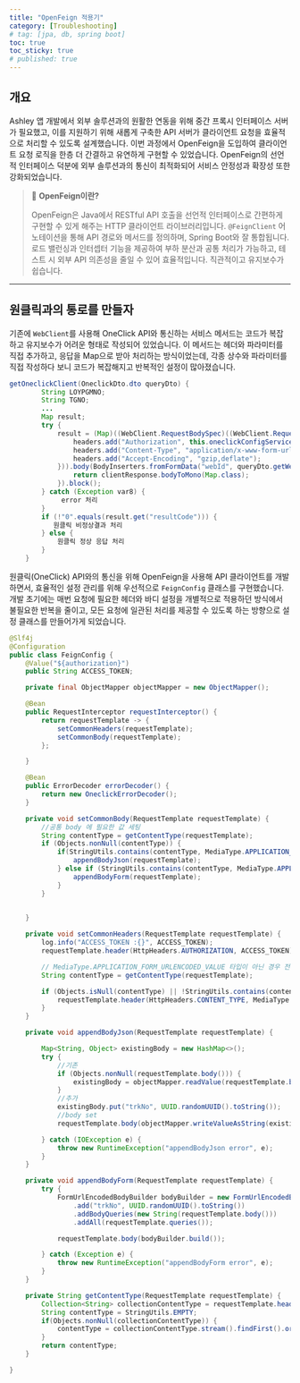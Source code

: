 ```yaml
---
title: "OpenFeign 적용기"
category: [Troubleshooting]
# tag: [jpa, db, spring boot]
toc: true
toc_sticky: true
# published: true
---
```


## 개요

Ashley 앱 개발에서 외부 솔루션과의 원활한 연동을 위해 중간 프록시 인터페이스 서버가 필요했고, 이를 지원하기 위해 새롭게 구축한 API 서버가 클라이언트 요청을 효율적으로 처리할 수 있도록 설계했습니다. 이번 과정에서 OpenFeign을 도입하여 클라이언트 요청 로직을 한층 더 간결하고 유연하게 구현할 수 있었습니다. OpenFeign의 선언적 인터페이스 덕분에 외부 솔루션과의 통신이 최적화되어 서비스 안정성과 확장성 또한 강화되었습니다.

>📌 **OpenFeign이란?**
>
>OpenFeign은 Java에서 RESTful API 호출을 선언적 인터페이스로 간편하게 구현할 수 있게 해주는 HTTP 클라이언트 라이브러리입니다. `@FeignClient` 어노테이션을 통해 API 경로와 메서드를 정의하며, Spring Boot와 잘 통합됩니다. 로드 밸런싱과 인터셉터 기능을 제공하여 부하 분산과 공통 처리가 가능하고, 테스트 시 외부 API 의존성을 줄일 수 있어 효율적입니다. 직관적이고 유지보수가 쉽습니다.
>

---

## 원클릭과의 통로를 만들자

기존에 `WebClient`를 사용해 OneClick API와 통신하는 서비스 메서드는 코드가 복잡하고 유지보수가 어려운 형태로 작성되어 있었습니다.  이 메서드는 헤더와 파라미터를 직접 추가하고, 응답을 Map으로 받아 처리하는 방식이었는데, 각종 상수와 파라미터를 직접 작성하다 보니 코드가 복잡해지고 반복적인 설정이 많아졌습니다.

```java
getOneclickClient(OneclickDto.dto queryDto) {
        String LOYPGMNO;
        String TGNO;
        ...
        Map result;
        try {
            result = (Map)((WebClient.RequestBodySpec)((WebClient.RequestBodySpec)this.webClient.post().uri(this.ONECLICK_API_DOMAIN + "apiURL", new Object[0])).headers((headers) -> {
                headers.add("Authorization", this.oneclickConfigService.getAuthorization());
                headers.add("Content-Type", "application/x-www-form-urlencoded");
                headers.add("Accept-Encoding", "gzip,deflate");
            })).body(BodyInserters.fromFormData("webId", queryDto.getWebId()).with("startDate", queryDto.getStartDate()).with("endDate", queryDto.getEndDate()).with("page", String.valueOf(queryDto.getPage())).with("pageSize", String.valueOf(queryDto.getSize())).with("trackingNo", UUID.randomUUID().toString()).with("loyPgmNo", LOYPGMNO).with("tgNo", TGNO).with("qryCoCd", QRYCOCD).with("branchCode", BRANCHCODE)).exchangeToMono((clientResponse) -> {
                return clientResponse.bodyToMono(Map.class);
            }).block();
        } catch (Exception var8) {
             error 처리
        }
        if (!"0".equals(result.get("resultCode"))) {
           원클릭 비정상결과 처리
        } else {
	        원클릭 정상 응답 처리
        }
    }
```

원클릭(OneClick) API와의 통신을 위해 OpenFeign을 사용해 API 클라이언트를 개발하면서, 효율적인 설정 관리를 위해 우선적으로 `FeignConfig` 클래스를 구현했습니다. 개발 초기에는 매번 요청에 필요한 헤더와 바디 설정을 개별적으로 적용하던 방식에서 불필요한 반복을 줄이고, 모든 요청에 일관된 처리를 제공할 수 있도록 하는 방향으로 설정 클래스를 만들어가게 되었습니다.

```java
@Slf4j
@Configuration
public class FeignConfig {
    @Value("${authorization}")
    public String ACCESS_TOKEN;

    private final ObjectMapper objectMapper = new ObjectMapper();

    @Bean
    public RequestInterceptor requestInterceptor() {
        return requestTemplate -> {
            setCommonHeaders(requestTemplate);
            setCommonBody(requestTemplate);
        };

    }

    @Bean
    public ErrorDecoder errorDecoder() {
        return new OneclickErrorDecoder();
    }

    private void setCommonBody(RequestTemplate requestTemplate) {
        //공통 body 에 필요한 값 세팅
        String contentType = getContentType(requestTemplate);
        if (Objects.nonNull(contentType)) {
            if(StringUtils.contains(contentType, MediaType.APPLICATION_JSON_VALUE)) {
                appendBodyJson(requestTemplate);
            } else if (StringUtils.contains(contentType, MediaType.APPLICATION_FORM_URLENCODED_VALUE)) {
                appendBodyForm(requestTemplate);
            }
        }
            

    }

    private void setCommonHeaders(RequestTemplate requestTemplate) {
        log.info("ACCESS_TOKEN :{}", ACCESS_TOKEN);
        requestTemplate.header(HttpHeaders.AUTHORIZATION, ACCESS_TOKEN);

        // MediaType.APPLICATION_FORM_URLENCODED_VALUE 타입이 아닌 경우 전부 MediaType.APPLICATION_JSON_VALUE 으로 변경
        String contentType = getContentType(requestTemplate);

        if (Objects.isNull(contentType) || !StringUtils.contains(contentType, MediaType.APPLICATION_FORM_URLENCODED_VALUE)) {
            requestTemplate.header(HttpHeaders.CONTENT_TYPE, MediaType.APPLICATION_JSON_VALUE);
        }
    }

    private void appendBodyJson(RequestTemplate requestTemplate) {

        Map<String, Object> existingBody = new HashMap<>();
        try {
            //기존
            if (Objects.nonNull(requestTemplate.body())) {
                existingBody = objectMapper.readValue(requestTemplate.body(), new TypeReference<>() {});
            }
            //추가
            existingBody.put("trkNo", UUID.randomUUID().toString());
            //body set
            requestTemplate.body(objectMapper.writeValueAsString(existingBody));

        } catch (IOException e) {
            throw new RuntimeException("appendBodyJson error", e);
        }
    }

    private void appendBodyForm(RequestTemplate requestTemplate) {
        try {
            FormUrlEncodedBodyBuilder bodyBuilder = new FormUrlEncodedBodyBuilder()
                .add("trkNo", UUID.randomUUID().toString())
                .addBodyQueries(new String(requestTemplate.body()))
                .addAll(requestTemplate.queries());

            requestTemplate.body(bodyBuilder.build());

        } catch (Exception e) {
            throw new RuntimeException("appendBodyForm error", e);
        }
    }

    private String getContentType(RequestTemplate requestTemplate) {
        Collection<String> collectionContentType = requestTemplate.headers().get("Content-Type");
        String contentType = StringUtils.EMPTY;
        if(Objects.nonNull(collectionContentType)) {
            contentType = collectionContentType.stream().findFirst().orElse(null);
        }
        return contentType;
    }

}

```
